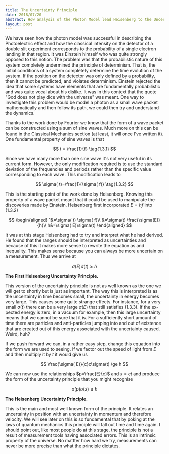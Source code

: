 ```yaml
---
title: The Uncertainty Principle
date: 2018/07/20
abstract: How analysis of the Photon Model lead Heisenberg to the Uncertainty Principle.
layout: post
---
```


We have seen how the photon model was successful in describing the Photoelectric effect and how the classical intensity on the detector of a double slit experiment corresponds to the probability of a single electron landing in that region. It was Einstein himself who was quite strongly opposed to this notion. The problem was that the probabilistic nature of this system completely undermined the principle of determinism. That is, the initial conditions of a system completely determine the time evolution of the system. If the position on the detector was only defined by a probability, then it cannot be predicted, and violates determinism. Einstein rejected the idea that some systems have elements that are fundamentally probabilistic and was quite vocal about his dislike. It was in this context that the quote "God does not play dice with the universe" was meant.
One way to investigate this problem would be model a photon as a small wave packet mathematically and then follow its path, we could then try and understand the dynamics.

Thanks to the work done by Fourier we know that the form of a wave packet can be constructed using a sum of sine waves. Much more on this can be found in the Classical Mechanics section (at least, it will once I've written it). One fundamental property of sine waves is that

$$
t = \frac{1}{f} \tag{1.3.1}
$$

Since we have many more than one sine wave it's not very useful in its current form. However, the only modification required is to use the standard deviation of the frequencies and periods rather than the specific value corresponding to each wave. This modification leads to

$$
    \sigma( t)=\frac{1}{\sigma( f)} \tag{1.3.2}
$$

This is the starting point of the work done by Heisenberg. Knowing this property of a wave packet meant that it could be used to manipulate the discoveries made by Einstein. Heisenberg first incorporated $E=hf$ into $(1.3.2)$

$$
\begin{aligned}
    1&=\sigma( t) \sigma( f)\\
    &=\sigma(t) \frac{\sigma(E)}{h}\\
    h&=\sigma( E)\sigma(t)
    \end{aligned}
$$

It was at this stage Heisenberg had to try and interpret what he had derived. He found that the ranges should be interpreted as uncertainties and because of this it makes more sense to rewrite the equation as and inequality. This makes sense because you can always be more uncertain on a measurement. Thus we arrive at

$$
\sigma( E)\sigma( t) \ge h \tag{1.3.3}
$$

<label>**The First Heisenberg Uncertainty Principle.**</label>

This version of the uncertainty principle is not as well known as the one we will get to shortly but is just as important. The way this is interpreted is as the uncertainty in time becomes small, the uncertainty in energy becomes very large. This causes some quite strange effects. For instance, for a very small $\sigma(t)$ there can be a very large $\sigma(E)$ that still satisfies $(1.3.3)$. If the ex-pected energy is zero, in a vacuum for example, then this large uncertainty means that we cannot be sure that it is. For a sufficiently short amount of time there are particles and anti-particles jumping into and out of existence that are created out of this energy associated with the uncertainty caused. Weird, huh?

If we push forward we can, in a rather easy step, change this equation into the form we are used to seeing. If we factor out the speed of light from $E$ and then multiply it by $t$ it would give us

$$
    \frac{\sigma( E)}{c}c\sigma(t)  \ge h
$$

We can now use the relationships $p=\frac{E}{c}$ and $x=ct$ and produce the form of the uncertainty principle that you might recognise

$$
\sigma(p)\sigma(x) \ge h \tag{1.3.4}
$$

<label>**The Heisenberg Uncertainty Principle.**</label>

This is the main and most well known form of the principle. It relates an uncertainty in position with an uncertainty in momentum and therefore velocity. We will see later on this is so fundamental that by poking at the laws of quantum mechanics this principle will fall out time and time again.
I should point out, like most people do at this stage, the principle is not a result of measurement tools having associated errors. This is an intrinsic property of the universe. No mattter how hard we try, measurements can never be more precise than what the principle dictates.
